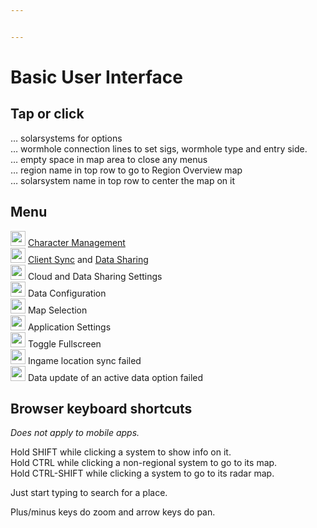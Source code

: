 ```yaml
---


---
```


<h1 id="basic-user-interface">Basic User Interface</h1>
<h2 id="tap-or-click">Tap or click</h2>
<p>… solarsystems for options<br>
… wormhole connection lines to set sigs, wormhole type and entry side.<br>
… empty space in map area to close any menus<br>
… region name in top row to go to Region Overview map<br>
… solarsystem name in top row to center the map on it</p>
<h2 id="menu">Menu</h2>
<p><img src="https://raw.githubusercontent.com/Risingson/eedocs/master/docs/images/User-100_26_100_off.png" width="24" height="24"> <a href="https://eedocs.readthedocs.io/en/latest/sync/character-management/">Character Management</a><br>
<img src="https://raw.githubusercontent.com/Risingson/eedocs/master/docs/images/Marker-100_off.png" width="24" height="24"> <a href="https://eedocs.readthedocs.io/en/latest/sync/client-synchronisation/">Client Sync</a> and <a href="https://eedocs.readthedocs.io/en/latest/sharing/data-sharing/">Data Sharing</a><br>
<img src="https://raw.githubusercontent.com/Risingson/eedocs/master/docs/images/Share-100_off.png" width="24" height="24"> Cloud and Data Sharing Settings<br>
<img src="https://raw.githubusercontent.com/Risingson/eedocs/master/docs/images/Node-100_off.png" width="24" height="24"> Data Configuration<br><img src="https://raw.githubusercontent.com/Risingson/eedocs/master/docs/images/Map-100_off.png" width="24" height="24"> Map Selection<br><img src="https://raw.githubusercontent.com/Risingson/eedocs/master/docs/images/Settings-100_off.png" width="24" height="24"> Application Settings<br>
<img src="https://raw.githubusercontent.com/Risingson/eedocs/master/docs/images/Fullscreen-100_off.png" width="24" height="24"> Toggle Fullscreen<br>
<img src="https://raw.githubusercontent.com/Risingson/eedocs/master/docs/images/Marker-100_fail.png" width="24" height="24"> Ingame location sync failed<br>
<img src="https://raw.githubusercontent.com/Risingson/eedocs/master/docs/images/NodeRed-100_on.png" width="24" height="24" border="0"> Data update of an active data option failed</p>
<h2 id="browser-keyboard-shortcuts">Browser keyboard shortcuts</h2>
<p><em>Does not apply to mobile apps.</em></p>
<p>Hold SHIFT while clicking a system to show info on it.<br>
Hold CTRL while clicking a non-regional system to go to its map.<br>
Hold CTRL-SHIFT while clicking a system to go to its radar map.</p>
<p>Just start typing to search for a place.</p>
<p>Plus/minus keys do zoom and arrow keys do pan.</p>

